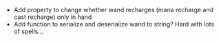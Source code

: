 - Add property to change whether wand recharges (mana recharge and cast recharge) only in hand
- Add function to serialize and deserialize wand to string? Hard with lots of spells...